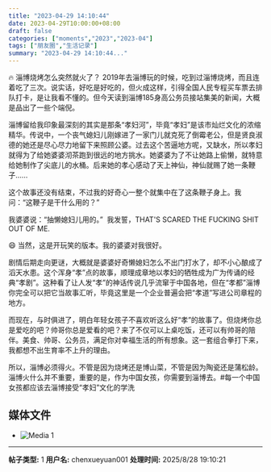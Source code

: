 ```yaml
---
title: "2023-04-29 14:10:44"
date: 2023-04-29T10:00:00+08:00
draft: false
categories: ["moments","2023","2023-04"]
tags: ["朋友圈","生活记录"]
summary: "2023-04-29 14:10:44..."
---
```


🔥 淄博烧烤怎么突然就火了？
​
​2019年去淄博玩的时候，吃到过淄博烧烤，而且连着吃了三次。说实话，好吃是好吃的，但火成这样，引得全国人民专程买车票去排队打卡，是让我看不懂的。但今天读到淄博185身高公务员接站集美的新闻，大概是品出了一些个端倪。

淄博留给我印象最深刻的其实是那条“孝妇河”，毕竟“孝妇”是该市灿烂文化的浓缩精华。传说中，一个丧气媳妇儿刚嫁进了一家门儿就克死了倒霉老公，但是贤良淑德的她还是尽心尽力地留下来照顾公婆。过去这个苦逼地方呢，又缺水，所以孝妇就得为了给她婆婆沏茶跑到很远的地方挑水。她婆婆为了不让她路上偷懒，就特意给她制作了尖底儿的水桶。后来她的孝心感动了天上神仙，神仙就赐了她一条鞭子……

这个故事还没有结束，不过我的好奇心一整个就集中在了这条鞭子身上。我问：“这鞭子是干什么用的？”

我婆婆说：“抽懒媳妇儿用的。”
​
我发誓，​THAT'S SCARED THE FUCKING SHIT OUT OF ME.

😄 当然，这是开玩笑的版本。我的婆婆对我很好。

剧情后期走向更谜，大概就是婆婆好奇懒媳妇怎么不出门打水了，却不小心酿成了滔天水患。这个浑身“孝”点的故事，顺理成章地以孝妇的牺牲成为广为传诵的经典“孝剧”。这种看了让人发“孝”的神话传说几乎流窜于中国各地，但在“孝都”淄博你完全可以把它当故事汇听，毕竟这里是一个企业普遍会把“孝道”写进公司章程的地方。

而现在，与时俱进了，明白年轻女孩子不喜欢听这么好“孝”的故事了。但烧烤你总是爱吃的吧？帅哥你总是爱看的吧？来了不仅可以上桌吃饭，还可以有帅哥的陪伴。美食、帅哥、公务员，满足你对幸福生活的所有想象。这一套组合拳打下来，我都想不出生育率不上升的理由。

所以，淄博必须得火。不管是因为烧烤还是博山菜，不管是因为陶瓷还是蒲松龄。淄博火什么并不重要，重要的是，作为中国女孩，你需要到淄博去。
​
​#每一个中国女孩都应该去淄博接受“孝妇”文化的学洗

## 媒体文件

- ![Media 1](/Moments/photos/2023-04-29/202304291410440.jpg)

---

**帖子类型:** 1
**用户名:** chenxueyuan001
**处理时间:** 2025/8/28 19:10:21
